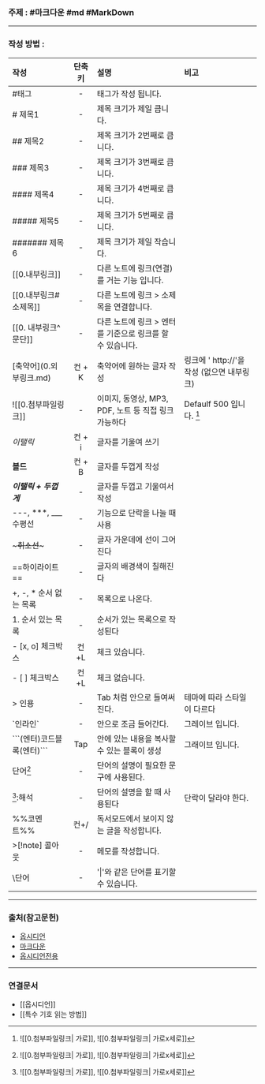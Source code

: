 ### 주제 : #마크다운 #md #MarkDown

___

### 작성 방법 : 

| 작성 | 단축키 | 설명 | 비고
| :- | :-: | :- | :- 
| #태그| - | 태그가 작성 됩니다.
| # 제목1 | - | 제목 크기가 제일 큽니다.
| ## 제목2 | - | 제목 크기가 2번째로 큽니다.
| ### 제목3 | - | 제목 크기가 3번째로 큽니다.
| #### 제목4 | - | 제목 크기가 4번째로 큽니다.
| ##### 제목5 | - | 제목 크기가 5번째로 큽니다.
| ####### 제목6 | - | 제목 크기가 제일 작습니다.
| \[[0.내부링크]] | - | 다른 노트에 링크(연결)를 거는 기능 입니다.
| \[[0.내부링크#소제목]] | - | 다른 노트에 링크 > 소제목을 연결합니다.
| \[[0. 내부링크^문단]] | - | 다른 노트에 링크 > 엔터를 기준으로 링크를 할 수 있습니다.
| \[축약어](0.외부링크.md) | 컨 + K | 축약어에 원하는 글자 작성 | 링크에 ' http://'을 작성 (없으면 내부링크)
| ![[0.첨부파일링크]] | - | 이미지, 동영상, MP3, PDF, 노트 등 직접 링크 가능하다 | Defaulf 500 입니다. [^1]
| *이탤릭* | 컨 + i | 글자를 기울여 쓰기
| **볼드** | 컨 + B | 글자를 두껍게 작성
| ***이탤릭 + 두껍게*** | - | 글자를 두껍고 기울여서 작성
| ---, ***, ___수평선 | - | 기능으로 단락을 나눌 때 사용
| ~~~취소선~~~ | - | 글자 가운데에 선이 그어진다
| \==하이라이트== | - | 글자의 배경색이 칠해진다
| +, -, * 순서 없는 목록 | - | 목록으로 나온다.
| 1. 순서 있는 목록 | - | 순서가 있는 목록으로 작성된다
| - [x, o] 체크박스 | 컨+L | 체크 있습니다.
| - [ ] 체크박스 | 컨+L | 체크 없습니다.
| > 인용 | - | Tab 처럼 안으로 들여써진다. | 테마에 따라 스타일이 다르다
| \`인라인` | - | 안으로 조금 들어간다. | 그레이브 입니다.
| \```(엔터)코드블록(엔터)``` | Tap | 안에 있는 내용을 복사할 수 있는 블록이 생성 | 그래이브 입니다.
| 단어[^1] | - | 단어의 설명이 필요한 문구에 사용된다.
| [^1]:해석 | - | 단어의 설명을 할 때 사용된다 | 단락이 달라야 한다.
| \%%코멘트%% | 컨+/ | 독서모드에서 보이지 않는 글을 작성합니다.
| >[!note] 콜아웃 | - | 메모를 작성합니다.
| \단어 | - | '\|'와 같은 단어를 표기할 수 있습니다.

---
### 출처(참고문헌)

- [옵시디언](https://help.obsidian.md/Contributing+to+Obsidian/Style+guide#Markdown)
- [마크다운](https://help.obsidian.md/Editing+and+formatting/Basic+formatting+syntax)
-  [옵시디언전용](https://help.obsidian.md/Editing+and+formatting/Obsidian+Flavored+Markdown)

******

### 연결문서

- [[옵시디언]]
- [[특수 기호 읽는 방법]]

[^1]: ![[0.첨부파일링크| 가로]], ![[0.첨부파일링크| 가로x세로]]
